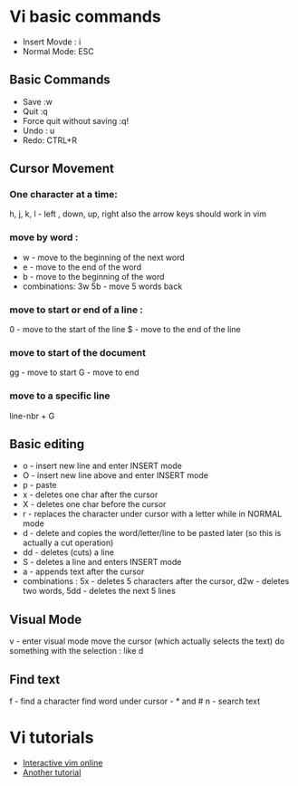 # Vi basic commands
* Insert Movde : i
* Normal Mode: ESC

## Basic Commands 
* Save :w
* Quit :q
* Force quit without saving :q!
* Undo : u
* Redo: CTRL+R

## Cursor Movement

### One character at a time: 
h, j, k, l - left , down, up, right 
also the arrow keys should work in vim

### move by word :
* w - move to the beginning of the next word 
* e - move to the end of the word
* b - move to the beginning of the word
* combinations: 3w 5b - move 5 words back

### move to start or end of a line : 
0 - move to the start of the line
$ - move to the end of the line 

### move to start of the document
gg - move to start
G - move to end 

### move to a specific line 
line-nbr + G

## Basic editing
* o - insert new line and enter INSERT mode
* O - insert new line above and enter INSERT mode
* p - paste
* x - deletes one char after the cursor
* X - deletes one char before the cursor
* r - replaces the character under cursor with a letter while in NORMAL mode 
* d - delete and copies the word/letter/line to be pasted later (so this is actually a cut operation)  
* dd - deletes (cuts) a line
* S - deletes a line and enters INSERT mode
* a - appends text after the cursor
* combinations : 5x - deletes 5 characters after the cursor, d2w -  deletes two words, 5dd - deletes the next 5 lines

## Visual Mode 
v - enter visual mode
move the cursor (which actually selects the text) 
do something with the selection : like d 

## Find text
f - find a character
find word under cursor - * and #
n - search text

# Vi tutorials
* [Interactive vim online](https://www.openvim.com/)
* [Another tutorial](http://www.washington.edu/computing/unix/vi.html)
